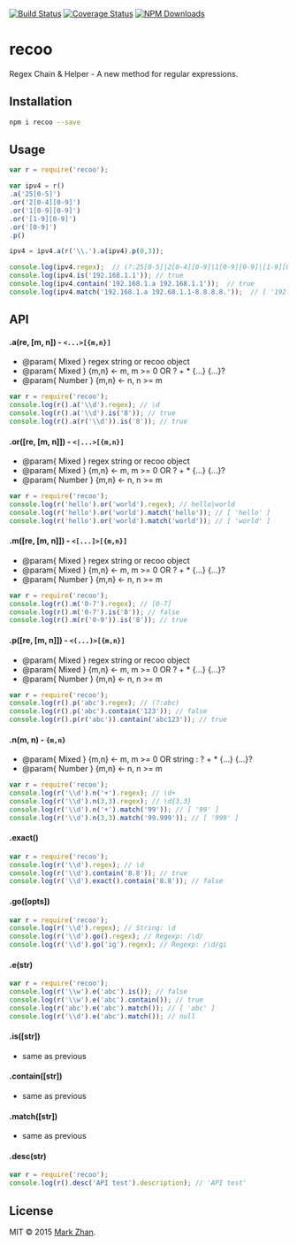 [![Build Status](https://travis-ci.org/markzhan/recoo.svg?branch=master)](https://travis-ci.org/markzhan/recoo)
[![Coverage Status](https://coveralls.io/repos/markzhan/recoo/badge.svg)](https://coveralls.io/r/markzhan/recoo)
[![NPM Downloads](https://img.shields.io/npm/dm/recoo.svg?style=flat)](https://www.npmjs.org/package/recoo)


# recoo

Regex Chain & Helper - A new method for regular expressions.


## Installation

```sh
npm i recoo --save
```

## Usage

```js
var r = require('recoo');

var ipv4 = r()
.a('25[0-5]')
.or('2[0-4][0-9]')
.or('1[0-9][0-9]')
.or('[1-9][0-9]')
.or('[0-9]')
.p()

ipv4 = ipv4.a(r('\\.').a(ipv4).p(0,3));

console.log(ipv4.regex);  // (?:25[0-5]|2[0-4][0-9]|1[0-9][0-9]|[1-9][0-9]|[0-9])(?:\.(?:25[0-5]|2[0-4][0-9]|1[0-9][0-9]|[1-9][0-9]|[0-9])){3}
console.log(ipv4.is('192.168.1.1')); // true
console.log(ipv4.contain('192.168.1.a 192.168.1.1'));  // true
console.log(ipv4.match('192.168.1.a 192.68.1.1-8.8.8.8.'));  // [ '192.68.1.1', '8.8.8.8' ]

```
## API

#### .a(re, [m, n]) - `<...>[{m,n}]`

* @param{ Mixed } regex string or recoo object
* @param{ Mixed } {m,n} <- m, m >= 0 OR ? + * {...} {...}?
* @param{ Number } {m,n} <- n, n >= m
```js
var r = require('recoo');
console.log(r().a('\\d').regex); // \d
console.log(r().a('\\d').is('8')); // true
console.log(r().a(r('\\d')).is('8')); // true
```

#### .or([re, [m, n]]) - `<|...>[{m,n}]`

* @param{ Mixed } regex string or recoo object
* @param{ Mixed } {m,n} <- m, m >= 0 OR ? + * {...} {...}?
* @param{ Number } {m,n} <- n, n >= m
```js
var r = require('recoo');
console.log(r('hello').or('world').regex); // hello|world
console.log(r('hello').or('world').match('hello')); // [ 'hello' ]
console.log(r('hello').or('world').match('world')); // [ 'world' ]
```

#### .m([re, [m, n]]) - `<[...]>[{m,n}]`

* @param{ Mixed } regex string or recoo object
* @param{ Mixed } {m,n} <- m, m >= 0 OR ? + * {...} {...}?
* @param{ Number } {m,n} <- n, n >= m
```js
var r = require('recoo');
console.log(r().m('0-7').regex); // [0-7]
console.log(r().m('0-7').is('8')); // false
console.log(r().m(r('0-9')).is('8')); // true
```

#### .p([re, [m, n]]) - `<(...)>[{m,n}]`

* @param{ Mixed } regex string or recoo object
* @param{ Mixed } {m,n} <- m, m >= 0 OR ? + * {...} {...}?
* @param{ Number } {m,n} <- n, n >= m
```js
var r = require('recoo');
console.log(r().p('abc').regex); // (?:abc)
console.log(r().p('abc').contain('123')); // false
console.log(r().p(r('abc')).contain('abc123')); // true
```

#### .n(m, n) - `{m,n}`

* @param{ Mixed } {m,n} <- m, m >= 0 OR string : ? + * {...} {...}?
* @param{ Number } {m,n} <- n, n >= m
```js
var r = require('recoo');
console.log(r('\\d').n('+').regex); // \d+
console.log(r('\\d').n(3,3).regex); // \d{3,3}
console.log(r('\\d').n('+').match('99')); // [ '99' ]
console.log(r('\\d').n(3,3).match('99.999')); // [ '999' ]
```

#### .exact()
```js
var r = require('recoo');
console.log(r('\\d').regex); // \d
console.log(r('\\d').contain('8.8')); // true
console.log(r('\\d').exact().contain('8.8')); // false
```

#### .go([opts])
```js
var r = require('recoo');
console.log(r('\\d').regex); // String: \d
console.log(r('\\d').go().regex); // Regexp: /\d/
console.log(r('\\d').go('ig').regex); // Regexp: /\d/gi
```

#### .e(str)
```js
var r = require('recoo');
console.log(r('\\w').e('abc').is()); // false
console.log(r('\\w').e('abc').contain()); // true
console.log(r('abc').e('abc').match()); // [ 'abc' ]
console.log(r('\\d').e('abc').match()); // null
```

#### .is([str])

* same as previous

#### .contain([str])

* same as previous

#### .match([str])

* same as previous

#### .desc(str)
```js
var r = require('recoo');
console.log(r().desc('API test').description); // 'API test'
```


## License

MIT © 2015 [Mark Zhan](http://markzhan.com).
